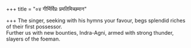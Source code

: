 +++
title = "०४ गीर्भिर्विप्रः प्रमतिमिच्छमान"

+++
The singer, seeking with his hymns your favour, begs splendid riches of their first possessor.  
     Further us with new bounties, Indra-Agni, armed with strong thunder, slayers of the foeman.